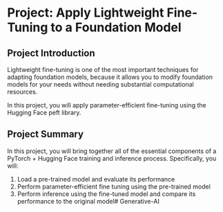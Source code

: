 # Project: Apply Lightweight Fine-Tuning to a Foundation Model

## Project Introduction

Lightweight fine-tuning is one of the most important techniques for adapting foundation models, because it allows you to modify foundation models for your needs without needing substantial computational resources.

In this project, you will apply parameter-efficient fine-tuning using the Hugging Face peft library.


## Project Summary

In this project, you will bring together all of the essential components of a PyTorch + Hugging Face training and inference process. Specifically, you will:
1. Load a pre-trained model and evaluate its performance
2. Perform parameter-efficient fine tuning using the pre-trained model
3. Perform inference using the fine-tuned model and compare its performance to the original model# Generative-AI

